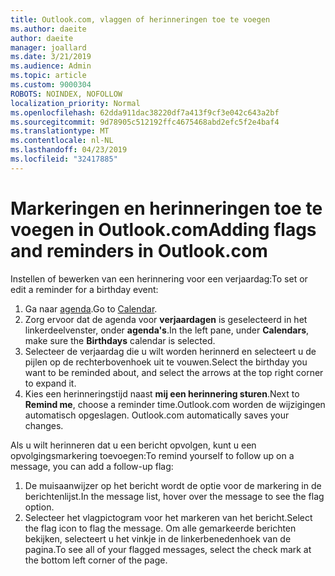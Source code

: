 ```yaml
---
title: Outlook.com, vlaggen of herinneringen toe te voegen
ms.author: daeite
author: daeite
manager: joallard
ms.date: 3/21/2019
ms.audience: Admin
ms.topic: article
ms.custom: 9000304
ROBOTS: NOINDEX, NOFOLLOW
localization_priority: Normal
ms.openlocfilehash: 62dda911dac38220df7a413f9cf3e042c643a2bf
ms.sourcegitcommit: 9d78905c512192ffc4675468abd2efc5f2e4baf4
ms.translationtype: MT
ms.contentlocale: nl-NL
ms.lasthandoff: 04/23/2019
ms.locfileid: "32417885"
---
```

# <a name="adding-flags-and-reminders-in-outlookcom"></a><span data-ttu-id="9668e-102">Markeringen en herinneringen toe te voegen in Outlook.com</span><span class="sxs-lookup"><span data-stu-id="9668e-102">Adding flags and reminders in Outlook.com</span></span>

<span data-ttu-id="9668e-103">Instellen of bewerken van een herinnering voor een verjaardag:</span><span class="sxs-lookup"><span data-stu-id="9668e-103">To set or edit a reminder for a birthday event:</span></span>

1. <span data-ttu-id="9668e-104">Ga naar [agenda](https://outlook.live.com/calendar/).</span><span class="sxs-lookup"><span data-stu-id="9668e-104">Go to [Calendar](https://outlook.live.com/calendar/).</span></span>
1. <span data-ttu-id="9668e-105">Zorg ervoor dat de agenda voor **verjaardagen** is geselecteerd in het linkerdeelvenster, onder **agenda's**.</span><span class="sxs-lookup"><span data-stu-id="9668e-105">In the left pane, under **Calendars**, make sure the **Birthdays** calendar is selected.</span></span>
1. <span data-ttu-id="9668e-106">Selecteer de verjaardag die u wilt worden herinnerd en selecteert u de pijlen op de rechterbovenhoek uit te vouwen.</span><span class="sxs-lookup"><span data-stu-id="9668e-106">Select the birthday you want to be reminded about, and select the arrows at the top right corner to expand it.</span></span>
1. <span data-ttu-id="9668e-107">Kies een herinneringstijd naast **mij een herinnering sturen**.</span><span class="sxs-lookup"><span data-stu-id="9668e-107">Next to **Remind me**, choose a reminder time.</span></span><span data-ttu-id="9668e-108">Outlook.com worden de wijzigingen automatisch opgeslagen.</span><span class="sxs-lookup"><span data-stu-id="9668e-108"> Outlook.com automatically saves your changes.</span></span>

<span data-ttu-id="9668e-109">Als u wilt herinneren dat u een bericht opvolgen, kunt u een opvolgingsmarkering toevoegen:</span><span class="sxs-lookup"><span data-stu-id="9668e-109">To remind yourself to follow up on a message, you can add a follow-up flag:</span></span>

1. <span data-ttu-id="9668e-110">De muisaanwijzer op het bericht wordt de optie voor de markering in de berichtenlijst.</span><span class="sxs-lookup"><span data-stu-id="9668e-110">In the message list, hover over the message to see the flag option.</span></span>
1. <span data-ttu-id="9668e-111">Selecteer het vlagpictogram voor het markeren van het bericht.</span><span class="sxs-lookup"><span data-stu-id="9668e-111">Select the flag icon to flag the message.</span></span> <span data-ttu-id="9668e-112">Om alle gemarkeerde berichten bekijken, selecteert u het vinkje in de linkerbenedenhoek van de pagina.</span><span class="sxs-lookup"><span data-stu-id="9668e-112">To see all of your flagged messages, select the check mark at the bottom left corner of the page.</span></span>